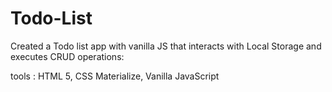 # Todo-List
Created a Todo list app with vanilla JS that interacts with Local Storage and executes CRUD operations:

tools : HTML 5, CSS Materialize, Vanilla JavaScript
